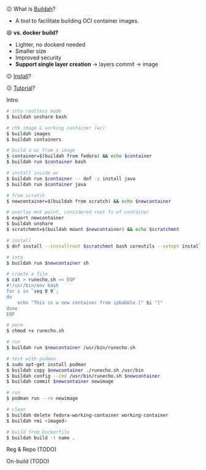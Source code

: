 :confused: What is [Buildah](https://buildah.io/)?

- A tool to facilitate building OCI container images.



:smile: **vs. docker build?**

- Lighter, no dockerd needed
- Smaller size
- Improved security
- **Support single layer creation** → layers commit → image



:confused: [Install](https://github.com/containers/buildah/blob/main/install.md)?



:confused: [Tutorial](https://github.com/containers/buildah/tree/main/docs/tutorials)?

Intro

```bash
# into rootless mode
$ buildah unshare bash
```

```bash
# chk image & working container (wc)
$ buildah images
$ buildah containers

# build a wc from a image
$ container=$(buildah from fedora) && echo $container
$ buildah run $container bash

# install inside wc
$ buildah run $container -- dnf -y install java
$ buildah run $container java
```

```bash
# from scratch
$ newcontainer=$(buildah from scratch) && echo $newcontainer

# overlay mnt point, considered root fs of container
$ export newcontainer
$ buildah unshare
$ scratchmnt=$(buildah mount $newcontainer) && echo $scratchmnt

# install
$ dnf install --installroot $scratchmnt bash coreutils --setopt install_weak_deps=false -y

# into
$ buildah run $newcontainer sh

# craete a file
$ cat > runecho.sh << EOF
#!/usr/bin/env bash
for i in `seq 0 9`;
do
	echo "This is a new container from ipbabble [" $i "]"
done
EOF

# perm
$ chmod +x runecho.sh

# run
$ buildah run $newcontainer /usr/bin/runecho.sh

# test with podman
$ sudo apt-get install podman
$ buildah copy $newcontainer ./runecho.sh /usr/bin
$ buildah config --cmd /usr/bin/runecho.sh $newcontainer
$ buildah commit $newcontainer newimage

# run
$ podman run --rm newimage
```

```bash
# clean
$ buildah delete fedora-working-container working-container
$ buildah rmi <imaged>
```

```bash
# build from Dockerfile
$ buildah build -t name .
```

Reg & Repo (TODO)

On-build (TODO)